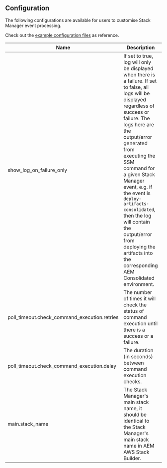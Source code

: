 Configuration
-------------

The following configurations are available for users to customise Stack Manager event processing.

Check out the [example configuration files](https://github.com/shinesolutions/aem-stack-manager-messenger/blob/master/examples/user-config/) as reference.

| Name | Description | Required? | Default |
|------|-------------|-----------|---------|
| show_log_on_failure_only | If set to true, log will only be displayed when there is a failure. If set to false, all logs will be displayed regardless of success or failure. The logs here are the output/error generated from executing the SSM command for a given Stack Manager event, e.g. if the event is `deploy-artifacts-consolidated`, then the log will contain the output/error from deploying the artifacts into the corresponding AEM Consolidated environment. | Optional | true |
| poll_timeout.check_command_execution.retries | The number of times it will check the status of command execution until there is a success or a failure. | Optional | 720 |
| poll_timeout.check_command_execution.delay | The duration (in seconds) between command execution checks. | Optional | 10 |
| main.stack_name | The Stack Manager's main stack name, it should be identical to the Stack Manager's main stack name in AEM AWS Stack Builder. | Optional | aem-stack-manager-main-stack |

